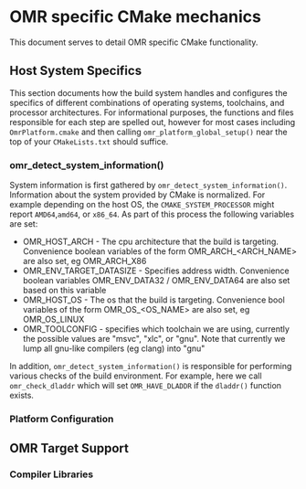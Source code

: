 <!--
Copyright (c) 2020, 2020 IBM Corp. and others

This program and the accompanying materials are made available under
the terms of the Eclipse Public License 2.0 which accompanies this
distribution and is available at http://eclipse.org/legal/epl-2.0
or the Apache License, Version 2.0 which accompanies this distribution
and is available at https://www.apache.org/licenses/LICENSE-2.0.

This Source Code may also be made available under the following Secondary
Licenses when the conditions for such availability set forth in the
Eclipse Public License, v. 2.0 are satisfied: GNU General Public License,
version 2 with the GNU Classpath Exception [1] and GNU General Public
License, version 2 with the OpenJDK Assembly Exception [2].

[1] https://www.gnu.org/software/classpath/license.html
[2] http://openjdk.java.net/legal/assembly-exception.html

SPDX-License-Identifier: EPL-2.0 OR Apache-2.0 OR GPL-2.0 WITH Classpath-exception-2.0 OR LicenseRef-GPL-2.0 WITH Assembly-exception
-->

# OMR specific CMake mechanics
This document serves to detail OMR specific CMake functionality.

## Host System Specifics
This section documents how the build system handles and configures the specifics of different combinations of operating systems, toolchains, and processor architectures.
For informational purposes, the functions and files responsible for each step are spelled out, however for most cases including `OmrPlatform.cmake` and then calling `omr_platform_global_setup()` near the top of your `CMakeLists.txt` should suffice.

### omr_detect_system_information()
System information is first gathered by `omr_detect_system_information()`.  Information about the system provided by CMake is normalized.
For example depending on the host OS, the `CMAKE_SYSTEM_PROCESSOR` might report `AMD64`,`amd64`, or `x86_64`. As part of this process the following variables are set:
- OMR_HOST_ARCH - The cpu architecture that the build is targeting. Convenience boolean variables of the form OMR_ARCH_<ARCH_NAME> are also set, eg OMR_ARCH_X86
- OMR_ENV_TARGET_DATASIZE - Specifies address width. Convenience boolean variables OMR_ENV_DATA32 / OMR_ENV_DATA64 are also set based on this variable
- OMR_HOST_OS - The os that the build is targeting. Convenience bool variables of the form OMR_OS_<OS_NAME> are also set, eg OMR_OS_LINUX
- OMR_TOOLCONFIG - specifies which toolchain we are using, currently the possible values are "msvc", "xlc", or "gnu". Note that currently we lump all gnu-like compilers (eg clang) into "gnu"

In addition, `omr_detect_system_information()` is responsible for performing various checks of the build environment.
For example, here we call `omr_check_dladdr` which will set `OMR_HAVE_DLADDR` if the `dladdr()` function exists.

### Platform Configuration

## OMR Target Support
### Compiler Libraries
